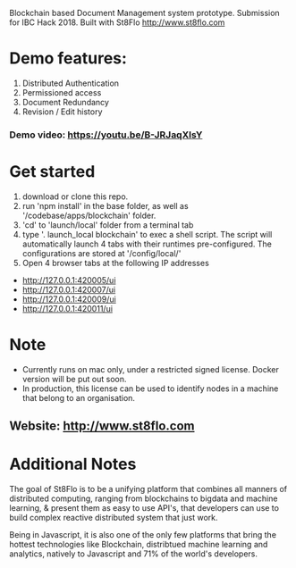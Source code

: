 Blockchain based Document Management system prototype. 
Submission for IBC Hack 2018. Built with St8Flo http://www.st8flo.com

# Demo features:
1. Distributed Authentication 
2. Permissioned access
3. Document Redundancy
4. Revision / Edit history

### Demo video: https://youtu.be/B-JRJaqXlsY

# Get started

1. download or clone this repo.
2. run 'npm install' in the base folder, as well as '/codebase/apps/blockchain' folder.
3. 'cd' to 'launch/local' folder from a terminal tab
4. type '. launch_local blockchain' to exec a shell script. The script will automatically launch 4 tabs with their runtimes pre-configured. The configurations are stored at '/config/local/'
5. Open 4 browser tabs at the following IP addresses

* http://127.0.0.1:420005/ui
* http://127.0.0.1:420007/ui
* http://127.0.0.1:420009/ui
* http://127.0.0.1:420011/ui

# Note
- Currently runs on mac only, under a restricted signed license. Docker version will be put out soon.
- In production, this license can be used to identify nodes in a machine that belong to an organisation.

## Website: http://www.st8flo.com

# Additional Notes
The goal of St8Flo is to be a unifying platform that combines all manners of distributed computing, ranging from blockchains to bigdata and machine learning, & present them as easy to use API's, that developers can use to build complex reactive distributed system that just work.

Being in Javascript, it is also one of the only few platforms that bring the hottest technologies like Blockchain, distribtued machine learning and analytics, natively to Javascript and 71% of the world's developers.
